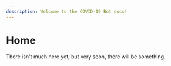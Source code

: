 ```yaml
---
description: Welcome to the COVID-19 Bot docs!
---
```


# Home

There isn't much here yet, but very soon, there will be something.


